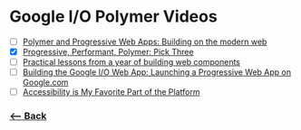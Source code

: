# Google I/O Polymer Videos

- [ ] [Polymer and Progressive Web Apps: Building on the modern web](https://www.youtube.com/watch?v=fFF2Yup2dMM&list=PLNYkxOF6rcIDnSm7bZRJC36Ca1DYXSQ70)
- [x] [Progressive, Performant, Polymer: Pick Three](https://www.youtube.com/watch?v=J4i0xJnQUzU&index=2&list=PLNYkxOF6rcIDnSm7bZRJC36Ca1DYXSQ70)
- [ ] [Practical lessons from a year of building web components](https://www.youtube.com/watch?v=zfQoleQEa4w&list=PLNYkxOF6rcIDnSm7bZRJC36Ca1DYXSQ70&index=3)
- [ ] [Building the Google I/O Web App: Launching a Progressive Web App on Google.com](https://www.youtube.com/watch?v=__KvYxcIIm8&list=PLNYkxOF6rcIDnSm7bZRJC36Ca1DYXSQ70&index=4)
- [ ] [Accessibility is My Favorite Part of the Platform](https://www.youtube.com/watch?v=2qjgxH384Nc&index=5&list=PLNYkxOF6rcIDnSm7bZRJC36Ca1DYXSQ70)

### [<-- Back](https://github.com/afonsopacifer/learn-english-every-single-day)